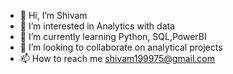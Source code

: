 - 👋 Hi, I’m Shivam
- 👀 I’m interested in Analytics with data
- 🌱 I’m currently learning Python, SQL,PowerBI
- 💞️ I’m looking to collaborate on analytical projects
- 📫 How to reach me shivam199975@gmail.com
  

<!---
Berserker33/Berserker33 is a ✨ special ✨ repository because its `README.md` (this file) appears on your GitHub profile.
You can click the Preview link to take a look at your changes.
--->
